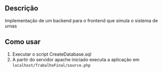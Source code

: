 ## Descrição
Implementação de um backend para o frontend que simula o sistema de urnas

## Como usar

1. Executar o script CreateDatabase.sql 
2. A partir do servidor apache iniciado executa a aplicação em 
`localhost/TrabalhoFinal/source.php`